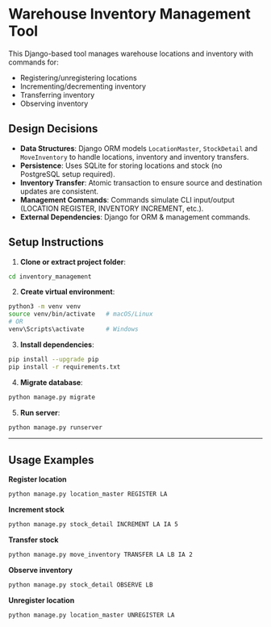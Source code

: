 # Warehouse Inventory Management Tool

This Django-based tool manages warehouse locations and inventory with commands for:

- Registering/unregistering locations
- Incrementing/decrementing inventory
- Transferring inventory
- Observing inventory

## Design Decisions

- **Data Structures**: Django ORM models `LocationMaster`, `StockDetail` and `MoveInventory` to handle locations, inventory and inventory transfers.
- **Persistence**: Uses SQLite for storing locations and stock (no PostgreSQL setup required).
- **Inventory Transfer**: Atomic transaction to ensure source and destination updates are consistent.
- **Management Commands**: Commands simulate CLI input/output (LOCATION REGISTER, INVENTORY INCREMENT, etc.).
- **External Dependencies**: Django for ORM & management commands.

## Setup Instructions

1. **Clone or extract project folder**:

```bash
cd inventory_management
```

2. **Create virtual environment**:

```bash
python3 -m venv venv
source venv/bin/activate   # macOS/Linux
# OR
venv\Scripts\activate      # Windows
```

3. **Install dependencies**:

```bash
pip install --upgrade pip
pip install -r requirements.txt
```

4. **Migrate database**:

```bash
python manage.py migrate
```

5. **Run server**:

```bash
python manage.py runserver
```

---

## Usage Examples

**Register location**

```bash
python manage.py location_master REGISTER LA
```

**Increment stock**

```bash
python manage.py stock_detail INCREMENT LA IA 5
```

**Transfer stock**

```bash
python manage.py move_inventory TRANSFER LA LB IA 2
```

**Observe inventory**

```bash
python manage.py stock_detail OBSERVE LB
```

**Unregister location**

```bash
python manage.py location_master UNREGISTER LA
```

````

